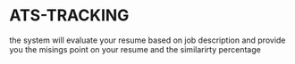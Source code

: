# ATS-TRACKING
the system will evaluate your resume based on job description and provide you the misings point on your resume and the similarirty percentage 
